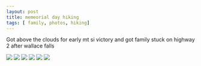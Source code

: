 ```yaml
---
layout: post
title: memeorial day hiking
tags: [ family, photos, hiking]
---
```


Got above the clouds for early mt si victory and got family stuck on highway 2 after wallace falls

<script src="https://ajax.googleapis.com/ajax/libs/jquery/1.11.1/jquery.min.js" ></script>
<link href="https://cdnjs.cloudflare.com/ajax/libs/fotorama/4.6.4/fotorama.min.css" rel="stylesheet">
<script src="https://cdnjs.cloudflare.com/ajax/libs/fotorama/4.6.4/fotorama.min.js" ></script>

<div class="fotorama"  data-allowfullscreen="true" data-width="800" data-height="600">
    <!--https://photos.app.goo.gl/QGJ7Xfoq6RhM9W7h8-->
    <img src="https://images.northbriton.net/AP1GczPHhpe_sTflGsnityr-erfupD4qe7E9Qk-Y1jwZjoyPJrEFMlAxo9DqDrZT5dwhOrV_wEfEuIiPQ5wi21W1Q9d0CcCrTPKvKDvJkPLGjlDwRxSIRZYz">
    <img src="https://images.northbriton.net/AP1GczMom9dNV5il002AK_E8q6jWYmb9lOpKsif5eNFR711p7Wg8IB03YzWr0cGgaUytkpsnZclcOj2HaNY76UwYWs26XuY6KOhM10Tsh0UzPFkVktlT0J30">
    <img src="https://images.northbriton.net/AP1GczPlomZThdkeVT33HS6F_hlU2md5xJ3401R0HPBOiddDf7i7A1fJ5xrsIplMS4ri2KoeP0Xj9-Y1rXA5VFw3q7SHbKgLi3yGL8bhBUS0Y_xSCPMOTwub">
    <img src="https://images.northbriton.net/AP1GczO3KGIPGCiPL6ElyeJO83AO5WvNagIsZtZaSpvMGcHMnIcWz7JDiZjFHo1UGaH0lcaxQciRU_Lmr_NLUhD865nKlAOCpV9NcdqLivY39v64CB2ypNuV">
    <img src="https://images.northbriton.net/AP1GczMWr7pBTL5YZ2e4nGq_elQIoqqRsUhbtwCvs_-Rx4hfyDLrv-AxQus5v6ylaQ44rXxZpGq15LHmQLmPx7Clb8cAYz27uyd2Wl0hhhG8FsCy1IYIRqaI">
    <img src="https://images.northbriton.net/AP1GczMk5h829I35SfroyqIzp29q5mfSu7uGuUpk-AYJ53EmGFKfzhKVBBLnAROMX_S6UWKg-QqcCym7_As2UcbAFRbY4WqHPxLwkiMUhzoscsmIm2uOcgGl">
</div>
